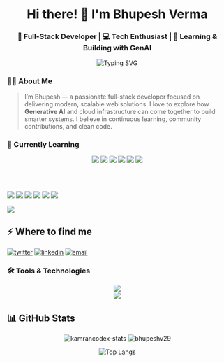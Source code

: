 <h1 align="center">
  Hi there! 👋 I'm Bhupesh Verma
</h1>

<h3 align="center">
  🚀 Full-Stack Developer | 💻 Tech Enthusiast | 🤖 Learning & Building with GenAI
</h3>

<p align="center">
  <img src="https://readme-typing-svg.demolab.com?font=Fira+Code&pause=1000&color=F75C7E&center=true&vCenter=true&width=435&lines=I+am+a+Full+Stack+Developer;I+build+modern+web+apps;I+love+learning+new+tech;Always+crafting+something+cool!" alt="Typing SVG" />
</p>

### 🧑‍💻 About Me

> I’m Bhupesh — a passionate full-stack developer focused on delivering modern, scalable web solutions. I love to explore how **Generative AI** and cloud infrastructure can come together to build smarter systems. I believe in continuous learning, community contributions, and clean code.



### 📖 Currently Learning

<p align="center">
  <!-- Generative AI Focus -->
  <img src="https://img.shields.io/badge/-Generative_AI-0f1419?style=for-the-badge&logo=openai&logoColor=white" />
  <img src="https://img.shields.io/badge/-LangChain-0f1419?style=for-the-badge&logo=python&logoColor=white" />
  <img src="https://img.shields.io/badge/-LangGraph-0f1419?style=for-the-badge&logo=graphql&logoColor=white" />
  <img src="https://img.shields.io/badge/-RAG_Pipelines-0f1419?style=for-the-badge&logo=python&logoColor=white" />
  <img src="https://img.shields.io/badge/-LLM_Apps-0f1419?style=for-the-badge&logo=openai&logoColor=white" />
 <img src="https://img.shields.io/badge/-AI_Agents-0f1419?style=for-the-badge&logo=fastapi&logoColor=white" />
 
  <br/><br/>
  <!-- DevOps Focus -->
  <img src="https://img.shields.io/badge/-DevOps-0f1419?style=for-the-badge&logo=docker&logoColor=white" />
  <img src="https://img.shields.io/badge/-GitHub_Actions-0f1419?style=for-the-badge&logo=githubactions&logoColor=white" />
  <img src="https://img.shields.io/badge/-Kubernetes-0f1419?style=for-the-badge&logo=kubernetes&logoColor=white" />
  <img src="https://img.shields.io/badge/-AWS-0f1419?style=for-the-badge&logo=amazonaws&logoColor=white" />
  <img src="https://img.shields.io/badge/-Docker-0f1419?style=for-the-badge&logo=docker&logoColor=white" />
  <img src="https://img.shields.io/badge/-CI/CD_Pipelines-0f1419?style=for-the-badge&logo=git&logoColor=white" />
</p>







![](https://komarev.com/ghpvc/?username=bhupeshv29)

<h2>⚡️ Where to find me</h2>
<p>
<a target="_blank" href="https://twitter.com/Bhupesh_29" style="display: inline-block;"><img src="https://img.shields.io/badge/twitter-x?style=for-the-badge&logo=x&logoColor=white&color=%230f1419" alt="twitter" /></a>
<a target="_blank" href="https://www.linkedin.com/in/bhupesh-verma-684991198" style="display: inline-block;"><img src="https://img.shields.io/badge/linkedin-logo?style=for-the-badge&logo=linkedin&logoColor=white&color=%230a77b6" alt="linkedin" /></a>
<a target="_blank" href="mailto:bhupeshverma29bv@gmail.com" style="display: inline-block;"><img src="https://img.shields.io/badge/email-contact?style=for-the-badge&logo=gmail&logoColor=white&color=%23D44638" alt="email" /></a>
</p>


### 🛠️ Tools & Technologies

<p align="center">
  <img src="https://skillicons.dev/icons?i=react,nextjs,nodejs,express,postgres,js,ts,tailwind,mongodb,python" /><br />
  <img src="https://skillicons.dev/icons?i=docker,kubernetes,git,github,githubactions,vercel,aws,vscode,openai" />
</p>


<h2>📊 GitHub Stats</h2>

<p align="center">
  <img src="https://github-readme-stats.vercel.app/api?username=bhupeshv29&show_icons=true&theme=radical" alt="kamrancodex-stats" />
  <img src="https://github-readme-streak-stats.herokuapp.com/?user=bhupeshv29&theme=radical" alt="bhupeshv29" />
</p>

<p align="center">
  <img src="https://github-readme-stats.vercel.app/api/top-langs/?username=bhupeshv29&layout=compact&theme=radical" alt="Top Langs" />
</p>
<!-- <p><img align="center" src="https://github-readme-stats.vercel.app/api?username=bhupeshv29&show_icons=true&locale=en&theme=dark" alt="bhupeshv29" /></p>
<p><img align="center" src="https://github-readme-streak-stats.herokuapp.com/?user=bhupeshv29&theme=dark" alt="bhupeshv29" /></p>
<p><img align="center" src="https://github-readme-stats.vercel.app/api/top-langs?username=bhupeshv29&show_icons=true&locale=en&layout=compact&theme=dark" alt="bhupeshv29" /></p> -->

